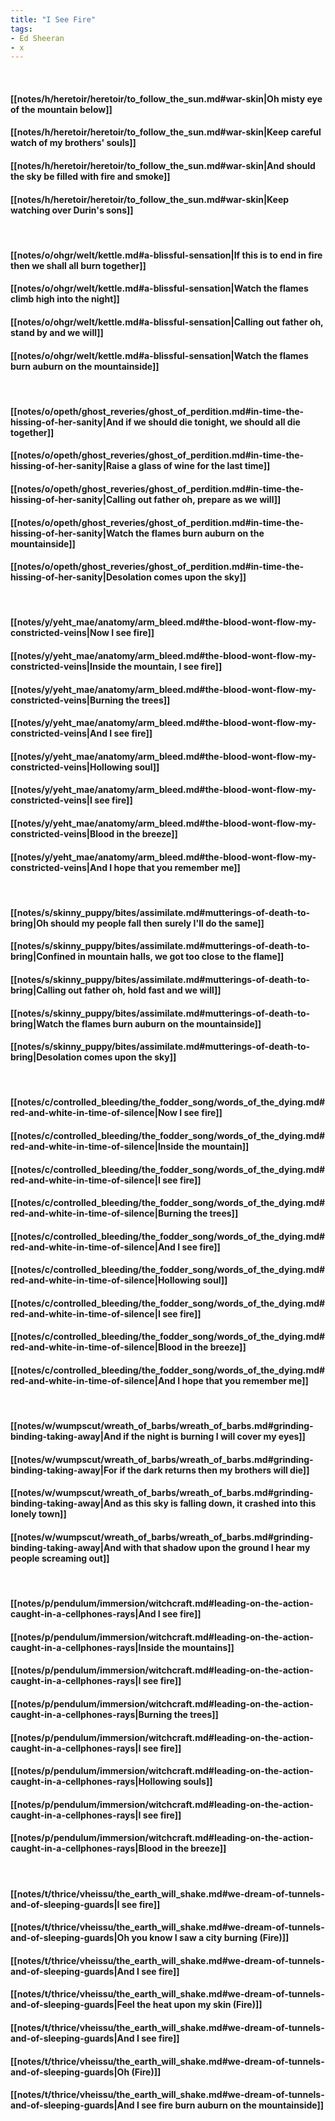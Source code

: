 ```yaml
---
title: "I See Fire"
tags:
- Ed Sheeran
- x
---
```

&nbsp;
#### [[notes/h/heretoir/heretoir/to_follow_the_sun.md#war-skin|Oh misty eye of the mountain below]]
#### [[notes/h/heretoir/heretoir/to_follow_the_sun.md#war-skin|Keep careful watch of my brothers' souls]]
#### [[notes/h/heretoir/heretoir/to_follow_the_sun.md#war-skin|And should the sky be filled with fire and smoke]]
#### [[notes/h/heretoir/heretoir/to_follow_the_sun.md#war-skin|Keep watching over Durin's sons]]
&nbsp;
#### [[notes/o/ohgr/welt/kettle.md#a-blissful-sensation|If this is to end in fire then we shall all burn together]]
#### [[notes/o/ohgr/welt/kettle.md#a-blissful-sensation|Watch the flames climb high into the night]]
#### [[notes/o/ohgr/welt/kettle.md#a-blissful-sensation|Calling out father oh, stand by and we will]]
#### [[notes/o/ohgr/welt/kettle.md#a-blissful-sensation|Watch the flames burn auburn on the mountainside]]
&nbsp;
#### [[notes/o/opeth/ghost_reveries/ghost_of_perdition.md#in-time-the-hissing-of-her-sanity|And if we should die tonight, we should all die together]]
#### [[notes/o/opeth/ghost_reveries/ghost_of_perdition.md#in-time-the-hissing-of-her-sanity|Raise a glass of wine for the last time]]
#### [[notes/o/opeth/ghost_reveries/ghost_of_perdition.md#in-time-the-hissing-of-her-sanity|Calling out father oh, prepare as we will]]
#### [[notes/o/opeth/ghost_reveries/ghost_of_perdition.md#in-time-the-hissing-of-her-sanity|Watch the flames burn auburn on the mountainside]]
#### [[notes/o/opeth/ghost_reveries/ghost_of_perdition.md#in-time-the-hissing-of-her-sanity|Desolation comes upon the sky]]
&nbsp;
#### [[notes/y/yeht_mae/anatomy/arm_bleed.md#the-blood-wont-flow-my-constricted-veins|Now I see fire]]
#### [[notes/y/yeht_mae/anatomy/arm_bleed.md#the-blood-wont-flow-my-constricted-veins|Inside the mountain, I see fire]]
#### [[notes/y/yeht_mae/anatomy/arm_bleed.md#the-blood-wont-flow-my-constricted-veins|Burning the trees]]
#### [[notes/y/yeht_mae/anatomy/arm_bleed.md#the-blood-wont-flow-my-constricted-veins|And I see fire]]
#### [[notes/y/yeht_mae/anatomy/arm_bleed.md#the-blood-wont-flow-my-constricted-veins|Hollowing soul]]
#### [[notes/y/yeht_mae/anatomy/arm_bleed.md#the-blood-wont-flow-my-constricted-veins|I see fire]]
#### [[notes/y/yeht_mae/anatomy/arm_bleed.md#the-blood-wont-flow-my-constricted-veins|Blood in the breeze]]
#### [[notes/y/yeht_mae/anatomy/arm_bleed.md#the-blood-wont-flow-my-constricted-veins|And I hope that you remember me]]
&nbsp;
#### [[notes/s/skinny_puppy/bites/assimilate.md#mutterings-of-death-to-bring|Oh should my people fall then surely I'll do the same]]
#### [[notes/s/skinny_puppy/bites/assimilate.md#mutterings-of-death-to-bring|Confined in mountain halls, we got too close to the flame]]
#### [[notes/s/skinny_puppy/bites/assimilate.md#mutterings-of-death-to-bring|Calling out father oh, hold fast and we will]]
#### [[notes/s/skinny_puppy/bites/assimilate.md#mutterings-of-death-to-bring|Watch the flames burn auburn on the mountainside]]
#### [[notes/s/skinny_puppy/bites/assimilate.md#mutterings-of-death-to-bring|Desolation comes upon the sky]]
&nbsp;
#### [[notes/c/controlled_bleeding/the_fodder_song/words_of_the_dying.md#red-and-white-in-time-of-silence|Now I see fire]]
#### [[notes/c/controlled_bleeding/the_fodder_song/words_of_the_dying.md#red-and-white-in-time-of-silence|Inside the mountain]]
#### [[notes/c/controlled_bleeding/the_fodder_song/words_of_the_dying.md#red-and-white-in-time-of-silence|I see fire]]
#### [[notes/c/controlled_bleeding/the_fodder_song/words_of_the_dying.md#red-and-white-in-time-of-silence|Burning the trees]]
#### [[notes/c/controlled_bleeding/the_fodder_song/words_of_the_dying.md#red-and-white-in-time-of-silence|And I see fire]]
#### [[notes/c/controlled_bleeding/the_fodder_song/words_of_the_dying.md#red-and-white-in-time-of-silence|Hollowing soul]]
#### [[notes/c/controlled_bleeding/the_fodder_song/words_of_the_dying.md#red-and-white-in-time-of-silence|I see fire]]
#### [[notes/c/controlled_bleeding/the_fodder_song/words_of_the_dying.md#red-and-white-in-time-of-silence|Blood in the breeze]]
#### [[notes/c/controlled_bleeding/the_fodder_song/words_of_the_dying.md#red-and-white-in-time-of-silence|And I hope that you remember me]]
&nbsp;
#### [[notes/w/wumpscut/wreath_of_barbs/wreath_of_barbs.md#grinding-binding-taking-away|And if the night is burning I will cover my eyes]]
#### [[notes/w/wumpscut/wreath_of_barbs/wreath_of_barbs.md#grinding-binding-taking-away|For if the dark returns then my brothers will die]]
#### [[notes/w/wumpscut/wreath_of_barbs/wreath_of_barbs.md#grinding-binding-taking-away|And as this sky is falling down, it crashed into this lonely town]]
#### [[notes/w/wumpscut/wreath_of_barbs/wreath_of_barbs.md#grinding-binding-taking-away|And with that shadow upon the ground I hear my people screaming out]]
&nbsp;
#### [[notes/p/pendulum/immersion/witchcraft.md#leading-on-the-action-caught-in-a-cellphones-rays|And I see fire]]
#### [[notes/p/pendulum/immersion/witchcraft.md#leading-on-the-action-caught-in-a-cellphones-rays|Inside the mountains]]
#### [[notes/p/pendulum/immersion/witchcraft.md#leading-on-the-action-caught-in-a-cellphones-rays|I see fire]]
#### [[notes/p/pendulum/immersion/witchcraft.md#leading-on-the-action-caught-in-a-cellphones-rays|Burning the trees]]
#### [[notes/p/pendulum/immersion/witchcraft.md#leading-on-the-action-caught-in-a-cellphones-rays|I see fire]]
#### [[notes/p/pendulum/immersion/witchcraft.md#leading-on-the-action-caught-in-a-cellphones-rays|Hollowing souls]]
#### [[notes/p/pendulum/immersion/witchcraft.md#leading-on-the-action-caught-in-a-cellphones-rays|I see fire]]
#### [[notes/p/pendulum/immersion/witchcraft.md#leading-on-the-action-caught-in-a-cellphones-rays|Blood in the breeze]]
&nbsp;
#### [[notes/t/thrice/vheissu/the_earth_will_shake.md#we-dream-of-tunnels-and-of-sleeping-guards|I see fire]]
#### [[notes/t/thrice/vheissu/the_earth_will_shake.md#we-dream-of-tunnels-and-of-sleeping-guards|Oh you know I saw a city burning (Fire)]]
#### [[notes/t/thrice/vheissu/the_earth_will_shake.md#we-dream-of-tunnels-and-of-sleeping-guards|And I see fire]]
#### [[notes/t/thrice/vheissu/the_earth_will_shake.md#we-dream-of-tunnels-and-of-sleeping-guards|Feel the heat upon my skin (Fire)]]
#### [[notes/t/thrice/vheissu/the_earth_will_shake.md#we-dream-of-tunnels-and-of-sleeping-guards|And I see fire]]
#### [[notes/t/thrice/vheissu/the_earth_will_shake.md#we-dream-of-tunnels-and-of-sleeping-guards|Oh (Fire)]]
#### [[notes/t/thrice/vheissu/the_earth_will_shake.md#we-dream-of-tunnels-and-of-sleeping-guards|And I see fire burn auburn on the mountainside]]
